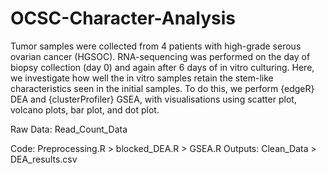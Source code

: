 # OCSC-Character-Analysis
Tumor samples were collected from 4 patients with high-grade serous ovarian cancer (HGSOC). RNA-sequencing was performed on the day of biopsy collection (day 0) and again after 6 days of in vitro culturing.
Here, we investigate how well the in vitro samples retain the stem-like characteristics seen in the initial samples.
To do this, we perform {edgeR} DEA and {clusterProfiler} GSEA, with visualisations using scatter plot, volcano plots, bar plot, and dot plot.

Raw Data: Read_Count_Data

Code: Preprocessing.R > blocked_DEA.R > GSEA.R
Outputs: Clean_Data > DEA_results.csv
